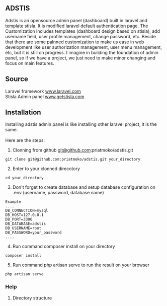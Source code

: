 ## ADSTIS

Adstis is an opensource admin panel (dashboard) built in laravel and template stisla. It is modified laravel default authentication page. The Customization includes templates (dashboard design based on stisla), add username field, user profile management, change password, etc. Beside that there are some palnned customization to make us ease in web development like user authorization management, user menu management, etc, but it is still on progress. I imagine in building the foundation of admin panel, so if we have a project, we just need to make minor changing and focus on main features.
## Source
Laravel framework www.laravel.com <br/>
Stisla Admin panel www.getstisla.com

## Installation

Installing adstis admin panel is like installing other laravel project, it is the same. \
<br/>Here are the steps: <br/>
1. Clonning from github git@github.com:priatmoko/adstis.git
```
git clone git@github.com:priatmoko/adstis.git your_directory
```
2. Enter to your clonned direcotory
```
cd your_directory
```
3. Don't forget to create database and setup database configuration on .env (username, password, database name)
```
Example
....
DB_CONNECTION=mysql
DB_HOST=127.0.0.1
DB_PORT=3306
DB_DATABASE=adstis
DB_USERNAME=root
DB_PASSWORD=your_password
....
```
4. Run command composer install on your directory
```
composer install
```
5. Run command php artisan serve to run the result on your browser
```
php artisan serve
```
### Help

1. Directory structure
